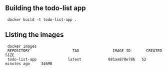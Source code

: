 ## Building the todo-list app

```
 docker build -t todo-list-app .
```

## Listing the images


```
 docker images
 REPOSITORY                   TAG               IMAGE ID       CREATED          SIZE
 todo-list-app              latest            081aa870e786   52 minutes ago     346MB
```



